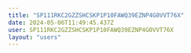 ```yaml
---
title: "SP111RKC2GZZSHCSKP1P10FAWQ39EZNP4G0VVT76X"
date: 2024-05-06T11:49:45.437Z
user: SP111RKC2GZZSHCSKP1P10FAWQ39EZNP4G0VVT76X
layout: "users"
---
```

    
